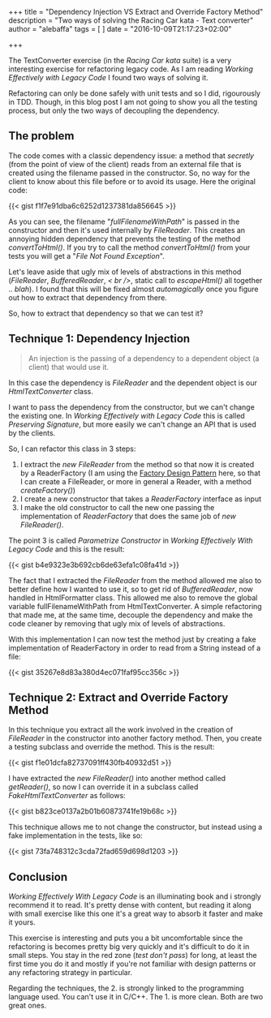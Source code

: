 +++
title = "Dependency Injection VS Extract and Override Factory Method"
description = "Two ways of solving the Racing Car kata - Text converter"
author = "alebaffa"
tags = [
]
date = "2016-10-09T21:17:23+02:00"

+++

The TextConverter exercise (in the _Racing_ _Car_ _kata_ suite) is a very interesting exercise for refactoring legacy code. As I am reading _Working Effectively with Legacy Code_ I found two ways of solving it.

Refactoring can only be done safely with unit tests and so I did, rigourously in TDD. Though, in this blog post I am not going to show you all the testing process, but only the two ways of decoupling the dependency.

## The problem 
The code comes with a classic dependency issue: a method that _secretly_ (from the point of view of the client) reads from an external file that is created using the filename passed in the constructor.
So, no way for the client to know about this file before or to avoid its usage. Here the original code:

 {{< gist f1f7e91dba6c6252d1237381da856645 >}}

As you can see, the filename "_fullFilenameWithPath_" is passed in the constructor and then it's used internally by _FileReader_. This creates an annoying hidden dependency that prevents the testing of the method _convertToHtml()_. If you try to call the method _convertToHtml()_ from your tests you will get a "_File Not Found Exception_". 

Let's leave aside that ugly mix of levels of abstractions in this method (_FileReader_, _BufferedReader_, _< br />_, static call to _escapeHtml()_ all together .. _blah_). I found that this will be fixed almost _automagically_ once you figure out how to extract that dependency from there.

So, how to extract that dependency so that we can test it?

## Technique 1: Dependency Injection 

> An injection is the passing of a dependency to a dependent object (a client) that would use it.

In this case the dependency is _FileReader_ and the dependent object is our _HtmlTextConverter_ class. 

I want to pass the dependency from the constructor, but we can't change the existing one. In _Working Effectively with Legacy Code_ this is called _Preserving Signature_, but more easily we can't change an API that is used by the clients. 

So, I can refactor this class in 3 steps:

1. I extract the _new FileReader_ from the method so that now it is created by a ReaderFactory (I am using the [Factory Design Pattern](https://sourcemaking.com/design_patterns/factory_method) here, so that I can create a FileReader, or more in general a Reader, with a method _createFactory()_)
2. I create a new constructor that takes a _ReaderFactory_ interface as input
3. I make the old constructor to call the new one passing the implementation of _ReaderFactory_ that does the same job of _new FileReader()_.

The point 3 is called _Parametrize Constructor_ in _Working Effectively With Legacy Code_ and this is the result:

 {{< gist b4e9323e3b692cb6de63efa1c08fa41d >}}

 The fact that I extracted the _FileReader_ from the method allowed me also to better define how I wanted to use it, so to get rid of _BufferedReader_, now handled in HtmlFormatter class. This allowed me also to remove the global variable fullFilenameWithPath from HtmlTextConverter. 
 A simple refactoring that made me, at the same time, decouple the dependency and make the code cleaner by removing that ugly mix of levels of abstractions.
 
 With this implementation I can now test the method just by creating a fake implementation of ReaderFactory in order to read from a String instead of a file:

  {{< gist 35267e8d83a380d4ec071faf95cc356c >}}


## Technique 2: Extract and Override Factory Method

In this technique you extract all the work involved in the creation of _FileReader_ in the constructor into another factory method. Then, you create a testing subclass and override the method. This is the result:

  {{< gist f1e01dcfa82737091ff430fb40932d51 >}}

I have extracted the _new FileReader()_ into another method called _getReader()_, so now I can override it in a subclass called _FakeHtmlTextConverter_ as follows:

   {{< gist b823ce0137a2b01b60873741fe19b68c >}}

This technique allows me to not change the constructor, but instead using a fake implementation in the tests, like so:

   {{< gist 73fa748312c3cda72fad659d698d1203 >}}

## Conclusion

_Working Effectively With Legacy Code_ is an illuminating book and i strongly recommend it to read. It's pretty dense with content, but reading it along with small exercise like this one it's a great way to absorb it faster and make it yours.

This exercise is interesting and puts you a bit uncomfortable since the refactoring is becomes pretty big very quickly and it's difficult to do it in small steps. You stay in the red zone (_test don't pass_) for long, at least the first time you do it and mostly if you're not familiar with design patterns or any refactoring strategy in particular.

Regarding the techniques, the 2. is strongly linked to the programming language used. You can't use it in C/C++. The 1. is more clean. Both are two great ones.